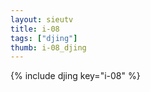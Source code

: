 ```yaml
--- 
layout: sieutv
title: i-08
tags: ["djing"]
thumb: i-08_djing
---
```

{% include djing key="i-08" %} 
